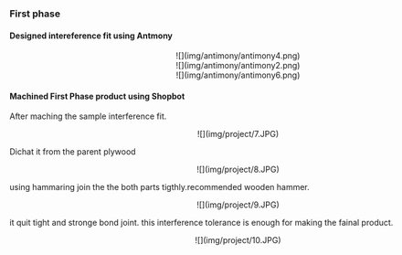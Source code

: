 <div style="width:800px;">


### First phase

#### Designed  intereference fit using Antmony


<center>![](img/antimony/antimony4.png)</center>

<center>![](img/antimony/antimony2.png)</center>

<center>![](img/antimony/antimony6.png)</center>


#### Machined First Phase product using Shopbot

After maching the sample interference fit.

<center>![](img/project/7.JPG)</center>

Dichat it from the parent plywood

<center>![](img/project/8.JPG)</center>

using hammaring join the the both parts tigthly.recommended wooden hammer. 

<center>![](img/project/9.JPG)</center>

it quit tight and stronge bond joint. this interference tolerance is enough for making the fainal product.

<center>![](img/project/10.JPG)</center>

 </div>